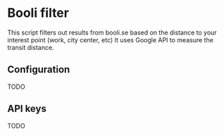 # Booli filter

This script filters out results from booli.se based on the distance to your interest point (work, city center, etc)
It uses Google API to measure the transit distance.

## Configuration

TODO

## API keys

TODO

